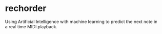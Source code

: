 rechorder
==========

Using Artificial Intelligence with machine learning to predict the next note in a real time MIDI playback.
